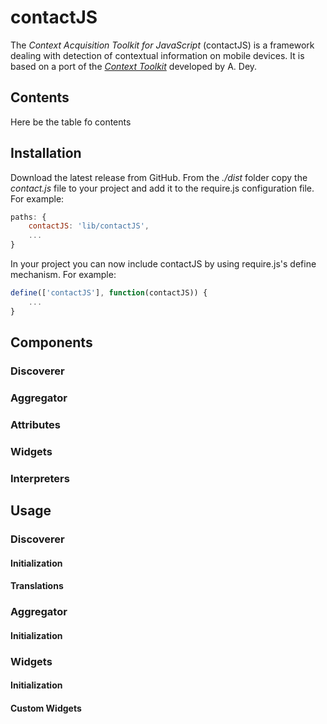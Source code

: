 # contactJS

The *Context Acquisition Toolkit for JavaScript* (contactJS) is a framework dealing with detection of contextual information on mobile devices.
It is based on a port of the *[Context Toolkit](http://contexttoolkit.sourceforge.net)* developed by A. Dey.

## Contents

Here be the table fo contents

## Installation

Download the latest release from GitHub. From the *./dist* folder copy the *contact.js* file to your project and add it to the require.js configuration file. For example:

```JavaScript
paths: {
    contactJS: 'lib/contactJS',
    ...
}
```

In your project you can now include contactJS by using require.js's define mechanism. For example:

```JavaScript
define(['contactJS'], function(contactJS)) {
    ...
}
```

## Components

### Discoverer

### Aggregator

### Attributes

### Widgets

### Interpreters

## Usage

### Discoverer

#### Initialization

#### Translations

### Aggregator

#### Initialization

### Widgets

#### Initialization

#### Custom Widgets


